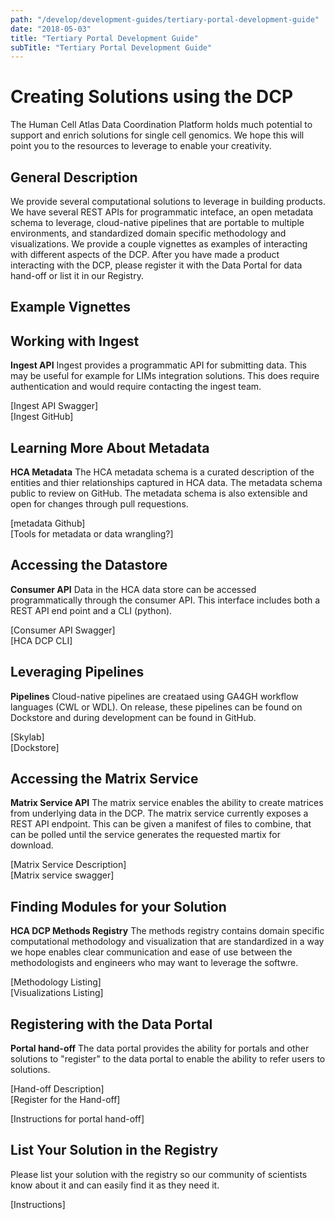 ```yaml
---
path: "/develop/development-guides/tertiary-portal-development-guide"
date: "2018-05-03"
title: "Tertiary Portal Development Guide"
subTitle: "Tertiary Portal Development Guide"
---
```


# Creating Solutions using the DCP

The Human Cell Atlas Data Coordination Platform holds much potential to support and enrich solutions for single cell genomics. We hope this will point you to the resources to leverage to enable your creativity.

## General Description

We provide several computational solutions to leverage in building products. We have several REST APIs for programmatic inteface, an open metadata schema to leverage, cloud-native pipelines that are portable to multiple environments, and standardized domain specific methodology and visualizations. We provide a couple vignettes as examples of interacting with different aspects of the DCP. After you have made a product interacting with the DCP, please register it with the Data Portal for data hand-off or list it in our Registry.

## Example Vignettes

## Working with Ingest

**Ingest API** Ingest provides a programmatic API for submitting data. This may be useful for example for LIMs integration solutions. This does require authentication and would require contacting the ingest team.

[Ingest API Swagger]  
[Ingest GitHub]  

## Learning More About Metadata

**HCA Metadata** The HCA metadata schema is a curated description of the entities and thier relationships captured in HCA data. The metadata schema public to review on GitHub. The metadata schema is also extensible and open for changes through pull requestions.

[metadata Github]   
[Tools for metadata or data wrangling?]   

## Accessing the Datastore

**Consumer API** Data in the HCA data store can be accessed programmatically through the consumer API. This interface includes both a REST API end point and a CLI (python).

[Consumer API Swagger]   
[HCA DCP CLI]   

## Leveraging Pipelines

**Pipelines** Cloud-native pipelines are creataed using GA4GH workflow languages (CWL or WDL). On release, these pipelines can be found on Dockstore and during development can be found in GitHub.

[Skylab]   
[Dockstore]   

## Accessing the Matrix Service

**Matrix Service API** The matrix service enables the ability to create matrices from underlying data in the DCP. The matrix service currently exposes a REST API endpoint. This can be given a manifest of files to combine, that can be polled until the service generates the requested martix for download.

[Matrix Service Description]   
[Matrix service swagger]   

## Finding Modules for your Solution

**HCA DCP Methods Registry** The methods registry contains domain specific computational methodology and visualization that are standardized in a way we hope enables clear communication and ease of use between the methodologists and engineers who may want to leverage the softwre.

[Methodology Listing]   
[Visualizations Listing]   

## Registering with the Data Portal

**Portal hand-off** The data portal provides the ability for portals and other solutions to "register" to the data portal to enable the ability to refer users to solutions.

[Hand-off Description]   
[Register for the Hand-off]  

[Instructions for portal hand-off]   

## List Your Solution in the Registry

Please list your solution with the registry so our community of scientists know about it and can easily find it as they need it.

[Instructions]   
